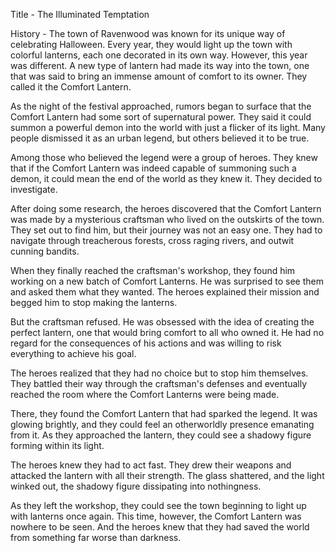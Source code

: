 Title - The Illuminated Temptation

History - The town of Ravenwood was known for its unique way of celebrating Halloween. Every year, they would light up the town with colorful lanterns, each one decorated in its own way. However, this year was different. A new type of lantern had made its way into the town, one that was said to bring an immense amount of comfort to its owner. They called it the Comfort Lantern.

As the night of the festival approached, rumors began to surface that the Comfort Lantern had some sort of supernatural power. They said it could summon a powerful demon into the world with just a flicker of its light. Many people dismissed it as an urban legend, but others believed it to be true.

Among those who believed the legend were a group of heroes. They knew that if the Comfort Lantern was indeed capable of summoning such a demon, it could mean the end of the world as they knew it. They decided to investigate.

After doing some research, the heroes discovered that the Comfort Lantern was made by a mysterious craftsman who lived on the outskirts of the town. They set out to find him, but their journey was not an easy one. They had to navigate through treacherous forests, cross raging rivers, and outwit cunning bandits.

When they finally reached the craftsman's workshop, they found him working on a new batch of Comfort Lanterns. He was surprised to see them and asked them what they wanted. The heroes explained their mission and begged him to stop making the lanterns.

But the craftsman refused. He was obsessed with the idea of creating the perfect lantern, one that would bring comfort to all who owned it. He had no regard for the consequences of his actions and was willing to risk everything to achieve his goal.

The heroes realized that they had no choice but to stop him themselves. They battled their way through the craftsman's defenses and eventually reached the room where the Comfort Lanterns were being made.

There, they found the Comfort Lantern that had sparked the legend. It was glowing brightly, and they could feel an otherworldly presence emanating from it. As they approached the lantern, they could see a shadowy figure forming within its light.

The heroes knew they had to act fast. They drew their weapons and attacked the lantern with all their strength. The glass shattered, and the light winked out, the shadowy figure dissipating into nothingness.

As they left the workshop, they could see the town beginning to light up with lanterns once again. This time, however, the Comfort Lantern was nowhere to be seen. And the heroes knew that they had saved the world from something far worse than darkness.